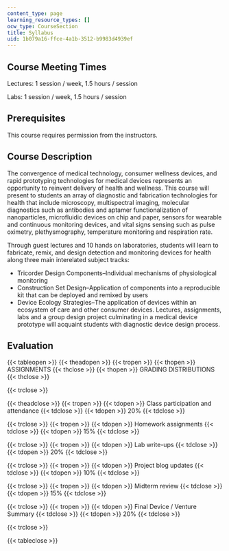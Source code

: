 ```yaml
---
content_type: page
learning_resource_types: []
ocw_type: CourseSection
title: Syllabus
uid: 1b079a16-ffce-4a1b-3512-b9983d4939ef
---
```


Course Meeting Times
--------------------

Lectures: 1 session / week, 1.5 hours / session

Labs: 1 session / week, 1.5 hours / session

Prerequisites
-------------

This course requires permission from the instructors.

Course Description
------------------

The convergence of medical technology, consumer wellness devices, and rapid prototyping technologies for medical devices represents an opportunity to reinvent delivery of health and wellness. This course will present to students an array of diagnostic and fabrication technologies for health that include microscopy, multispectral imaging, molecular diagnostics such as antibodies and aptamer functionalization of nanoparticles, microfluidic devices on chip and paper, sensors for wearable and continuous monitoring devices, and vital signs sensing such as pulse oximetry, plethysmography, temperature monitoring and respiration rate.

Through guest lectures and 10 hands on laboratories, students will learn to fabricate, remix, and design detection and monitoring devices for health along three main interelated subject tracks:

*   Tricorder Design Components–Individual mechanisms of physiological monitoring
*   Construction Set Design–Application of components into a reproducible kit that can be deployed and remixed by users
*   Device Ecology Strategies–The application of devices within an ecosystem of care and other consumer devices. Lectures, assignments, labs and a group design project culminating in a medical device prototype will acquaint students with diagnostic device design process.

Evaluation
----------

{{< tableopen >}}
{{< theadopen >}}
{{< tropen >}}
{{< thopen >}}
ASSIGNMENTS
{{< thclose >}}
{{< thopen >}}
GRADING DISTRIBUTIONS
{{< thclose >}}

{{< trclose >}}

{{< theadclose >}}
{{< tropen >}}
{{< tdopen >}}
Class participation and attendance
{{< tdclose >}}
{{< tdopen >}}
20%
{{< tdclose >}}

{{< trclose >}}
{{< tropen >}}
{{< tdopen >}}
Homework assignments
{{< tdclose >}}
{{< tdopen >}}
15%
{{< tdclose >}}

{{< trclose >}}
{{< tropen >}}
{{< tdopen >}}
Lab write-ups
{{< tdclose >}}
{{< tdopen >}}
20%
{{< tdclose >}}

{{< trclose >}}
{{< tropen >}}
{{< tdopen >}}
Project blog updates
{{< tdclose >}}
{{< tdopen >}}
10%
{{< tdclose >}}

{{< trclose >}}
{{< tropen >}}
{{< tdopen >}}
Midterm review
{{< tdclose >}}
{{< tdopen >}}
15%
{{< tdclose >}}

{{< trclose >}}
{{< tropen >}}
{{< tdopen >}}
Final Device / Venture Summary
{{< tdclose >}}
{{< tdopen >}}
20%
{{< tdclose >}}

{{< trclose >}}

{{< tableclose >}}